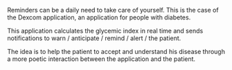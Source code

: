 
Reminders can be a daily need to take care of yourself. This is the case of the Dexcom application, an application for people with diabetes. 

This application calculates the glycemic index in real time and sends notifications to warn / anticipate / remind / alert / the patient.

The idea is to help the patient to accept and understand his disease through a more poetic interaction between the application and the patient.